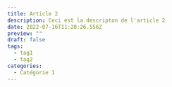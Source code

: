 ```yaml
---
title: Article 2
description: Ceci est la descripton de l'article 2
date: 2022-07-16T11:28:26.556Z
preview: ""
draft: false
tags:
  - tag1
  - tag2
categories:
  - Catégorie 1
---
```

